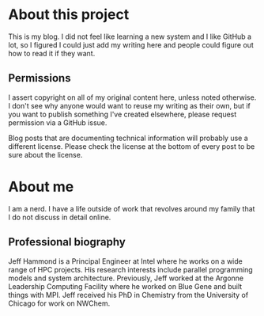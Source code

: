 # About this project

This is my blog.  I did not feel like learning a new system and I like GitHub a lot, so I figured I could just add my writing here and people could figure out how to read it if they want.

## Permissions

I assert copyright on all of my original content here, unless noted otherwise.  I don't see why anyone would want to reuse my writing as their own, but if you want to publish something I've created elsewhere, please request permission via a GitHub issue.

Blog posts that are documenting technical information will probably use a different license.  Please check the license at the bottom of every post to be sure about the license. 

# About me

I am a nerd.  I have a life outside of work that revolves around my family that I do not discuss in detail online.

## Professional biography

Jeff Hammond is a Principal Engineer at Intel where he works on a wide range of HPC projects.  His research interests include parallel programming models and system architecture.  Previously, Jeff worked at the Argonne Leadership Computing Facility where he worked on Blue Gene and built things with MPI.  Jeff received his PhD in Chemistry from the University of Chicago for work on NWChem.
